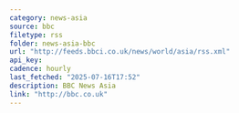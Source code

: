 ```yaml
---
category: news-asia
source: bbc
filetype: rss
folder: news-asia-bbc
url: "http://feeds.bbci.co.uk/news/world/asia/rss.xml"
api_key: 
cadence: hourly
last_fetched: "2025-07-16T17:52"
description: BBC News Asia
link: "http://bbc.co.uk"
---
```

